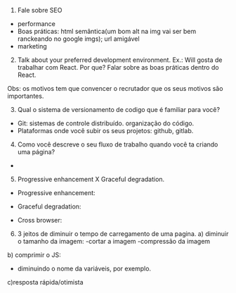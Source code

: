 1. Fale sobre SEO
- performance
- Boas práticas: 
html semântica(um bom alt na img vai ser bem ranckeando no google imgs); 
url amigável 
- marketing

2. Talk about your preferred development environment.
Ex.: Will gosta de trabalhar com React. Por que? Falar sobre as boas práticas dentro do React.

Obs: os motivos tem que convencer o recrutador que os seus motivos são importantes.

3. Qual o sistema de versionamento de codigo que é familiar para você?
- Git: sistemas de controle distribuído. organização do código. 
- Plataformas onde você subir os seus projetos: github, gitlab.

4. Como você descreve o seu fluxo de trabalho quando você ta criando uma página?
- 

5. Progressive enhancement X Graceful degradation.
- Progressive enhancement:
- Graceful degradation:

- Cross browser: 

6. 3 jeitos de diminuir o tempo de carregamento de uma pagina.
a) diminuir o tamanho da imagem:
-cortar a imagem
-compressão da imagem

b) comprimir o JS:
- diminuindo o nome da variáveis, por exemplo.

c)resposta rápida/otimista


